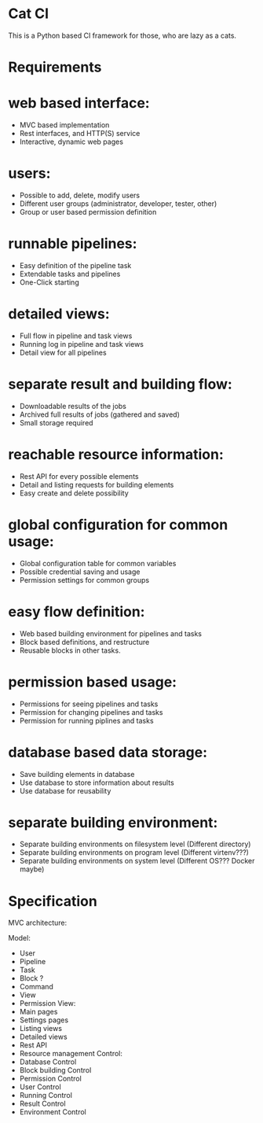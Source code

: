 # Cat CI

This is a Python based CI framework for those, who are lazy as a cats.

Requirements
============

# web based interface:
- MVC based implementation
- Rest interfaces, and HTTP(S) service
- Interactive, dynamic web pages
# users:
- Possible to add, delete, modify users
- Different user groups (administrator, developer, tester, other)
- Group or user based permission definition
# runnable pipelines:
- Easy definition of the pipeline task
- Extendable tasks and pipelines
- One-Click starting
# detailed views:
- Full flow in pipeline and task views
- Running log in pipeline and task views
- Detail view for all pipelines
# separate result and building flow:
- Downloadable results of the jobs
- Archived full results of jobs (gathered and saved)
- Small storage required
# reachable resource information:
- Rest API for every possible elements
- Detail and listing requests for building elements
- Easy create and delete possibility
# global configuration for common usage:
- Global configuration table for common variables
- Possible credential saving and usage
- Permission settings for common groups
# easy flow definition:
- Web based building environment for pipelines and tasks
- Block based definitions, and restructure
- Reusable blocks in other tasks.
# permission based usage:
- Permissions for seeing pipelines and tasks
- Permission for changing pipelines and tasks
- Permission for running piplines and tasks
# database based data storage:
- Save building elements in database
- Use database to store information about results
- Use database for reusability
# separate building environment:
- Separate building environments on filesystem level (Different directory)
- Separate building environments on program level (Different virtenv???)
- Separate building environments on system level (Different OS??? Docker maybe)

Specification
=============

MVC architecture:

Model:
- User
- Pipeline
- Task
- Block ?
- Command
- View
- Permission
View:
- Main pages
- Settings pages
- Listing views
- Detailed views
- Rest API
- Resource management
Control:
- Database Control
- Block building Control
- Permission Control
- User Control
- Running Control
- Result Control
- Environment Control
